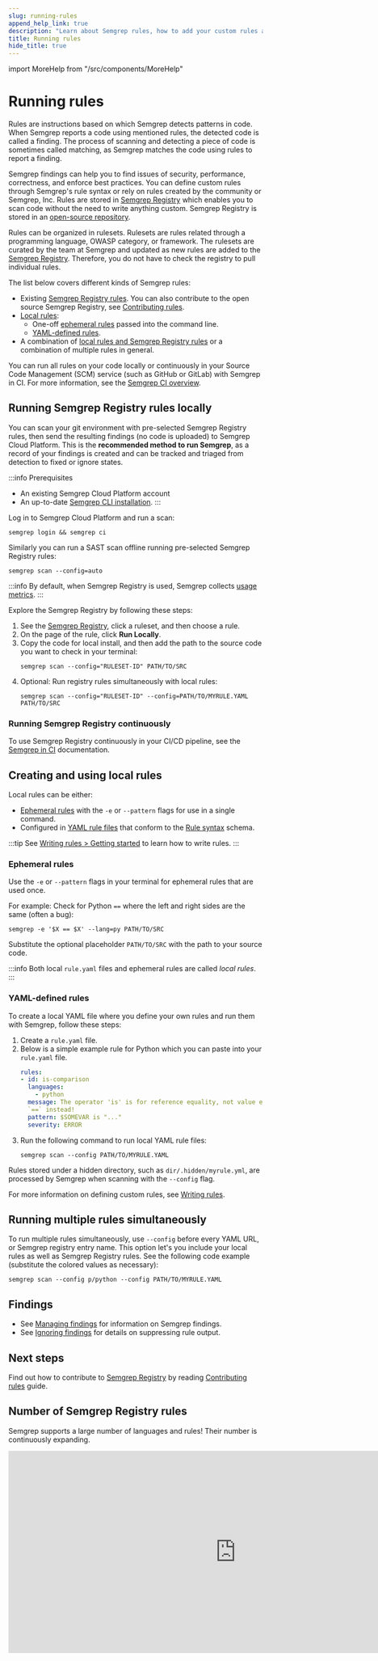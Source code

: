 ```yaml
---
slug: running-rules
append_help_link: true
description: "Learn about Semgrep rules, how to add your custom rules and rules from Semgrep Registry, a community-contributed repository of rules to help enforce security."
title: Running rules
hide_title: true
---
```


import MoreHelp from "/src/components/MoreHelp"

# Running rules

Rules are instructions based on which Semgrep detects patterns in code. When Semgrep reports a code using mentioned rules, the detected code is called a finding. The process of scanning and detecting a piece of code is sometimes called matching, as Semgrep matches the code using rules to report a finding.

Semgrep findings can help you to find issues of security, performance, correctness, and enforce best practices. You can define custom rules through Semgrep's rule syntax or rely on rules created by the community or Semgrep, Inc. Rules are stored in [Semgrep Registry](https://semgrep.dev/explore) which enables you to scan code without the need to write anything custom. Semgrep Registry is stored in an [open-source repository](https://github.com/returntocorp/semgrep-rules).

Rules can be organized in rulesets. Rulesets are rules related through a programming language, OWASP category, or framework. The rulesets are curated by the team at Semgrep and updated as new rules are added to the [Semgrep Registry](https://semgrep.dev/explore). Therefore, you do not have to check the registry to pull individual rules.

The list below covers different kinds of Semgrep rules:

- Existing [Semgrep Registry rules](#running-semgrep-registry-rules-locally). You can also contribute to the open source Semgrep Registry, see [Contributing rules](/contributing/contributing-to-semgrep-rules-repository/).
- [Local rules](#creating-and-using-local-rules):
  - One-off [ephemeral rules](#ephemeral-rules) passed into the command line.
  - [YAML-defined rules](#yaml-defined-rules).
- A combination of [local rules and Semgrep Registry rules](#running-multiple-rules-simultaneously) or a combination of multiple rules in general.

You can run all rules on your code locally or continuously in your Source Code Management (SCM) service (such as GitHub or GitLab) with Semgrep in CI. For more information, see the [Semgrep CI overview](semgrep-ci/overview.md).

## Running Semgrep Registry rules locally

You can scan your git environment with pre-selected Semgrep Registry rules, then send the resulting findings (no code is uploaded) to Semgrep Cloud Platform. This is the **recommended method to run Semgrep**, as a record of your findings is created and can be tracked and triaged from detection to fixed or ignore states.

:::info Prerequisites
* An existing Semgrep Cloud Platform account
* An up-to-date [Semgrep CLI installation](/getting-started/quickstart/).
:::

Log in to Semgrep Cloud Platform and run a scan:
```
semgrep login && semgrep ci
```
Similarly you can run a SAST scan offline running pre-selected Semgrep Registry rules:
```
semgrep scan --config=auto 
```

:::info
By default, when Semgrep Registry is used, Semgrep collects [usage metrics](./metrics.md).
:::

Explore the Semgrep Registry by following these steps:

1. See the [Semgrep Registry](https://semgrep.dev/explore), click a ruleset, and then choose a rule.
2. On the page of the rule, click **Run Locally**.
3. Copy the code for local install, and then add the path to the source code you want to check in your terminal:
    <pre class="language-bash"><code>semgrep scan --config="<span className="placeholder">RULESET-ID</span>" <span className="placeholder">PATH/TO/SRC</span></code></pre>
4. Optional: Run registry rules simultaneously with local rules:
   <pre class="language-bash"><code>semgrep scan --config="<span className="placeholder">RULESET-ID</span>" --config=<span className="placeholder">PATH/TO/MYRULE.YAML PATH/TO/SRC</span></code></pre>

### Running Semgrep Registry continuously

To use Semgrep Registry continuously in your CI/CD pipeline, see the [Semgrep in CI](/semgrep-ci/overview) documentation.

## Creating and using local rules

Local rules can be either:

- [Ephemeral rules](#ephemeral-rules) with the `-e` or `--pattern` flags for use in a single command.
- Configured in [YAML rule files](#yaml-defined-rules) that conform to the [Rule syntax](../writing-rules/rule-syntax/) schema.

:::tip
See [Writing rules > Getting started](../writing-rules/overview/) to learn how to write rules.
:::

### Ephemeral rules

Use the `-e` or `--pattern` flags in your terminal for ephemeral rules that are used once.

For example: Check for Python `==` where the left and right sides are the same (often a bug):
<pre class="language-bash"><code>semgrep -e '$X == $X' --lang=py <span className="placeholder">PATH/TO/SRC</span></code></pre>
Substitute the optional placeholder <code><span className="placeholder">PATH/TO/SRC</span></code> with the path to your source code.

:::info
Both local `rule.yaml` files and ephemeral rules are called *local rules*.
:::

### YAML-defined rules

To create a local YAML file where you define your own rules and run them with Semgrep, follow these steps:

1. Create a `rule.yaml` file.
2. Below is a simple example rule for Python which you can paste into your `rule.yaml` file.
    ```yaml
    rules:
    - id: is-comparison
      languages:
        - python
      message: The operator 'is' is for reference equality, not value equality! Use
      `==` instead!
      pattern: $SOMEVAR is "..."
      severity: ERROR
    ```
3. Run the following command to run local YAML rule files:
    <pre class="language-bash"><code>semgrep scan --config <span className="placeholder">PATH/TO/MYRULE.YAML</span></code></pre>

Rules stored under a hidden directory, such as `dir/.hidden/myrule.yml`, are processed by Semgrep when scanning with the `--config` flag.

For more information on defining custom rules, see [Writing rules](../writing-rules/overview/).

## Running multiple rules simultaneously

To run multiple rules simultaneously, use `--config` before every YAML URL, or Semgrep registry entry name. This option let's you include your local rules as well as Semgrep Registry rules. See the following code example (substitute the colored values as necessary):

<pre class="language-bash"><code>semgrep scan --config <span className="placeholder">p/python</span> --config <span className="placeholder">PATH/TO/MYRULE.YAML</span></code></pre>

## Findings

* See [Managing findings](../managing-findings/) for information on Semgrep findings.
* See [Ignoring findings](../ignoring-files-folders-code/) for details on suppressing rule output.

## Next steps

Find out how to contribute to [Semgrep Registry](https://github.com/returntocorp/semgrep-rules) by reading [Contributing rules](/contributing/contributing-to-semgrep-rules-repository/) guide.

## Number of Semgrep Registry rules

Semgrep supports a large number of languages and rules! Their number is continuously expanding.

<div className="lang-container" style={{marginBottom: '20px'}}>
  <iframe width="900" height="400" frameBorder="0" src="https://dashboard.semgrep.dev/metric/registry.rules.num/graph"></iframe>
</div>

<MoreHelp />
